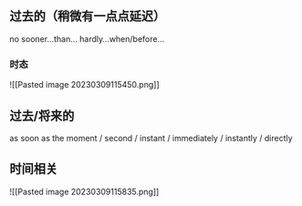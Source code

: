 ## 过去的（稍微有一点点延迟）
no sooner…than…
hardly…when/before…
### 时态
![[Pasted image 20230309115450.png]]

## 过去/将来的
as soon as
the moment / second / instant / immediately / instantly / directly

## 时间相关
![[Pasted image 20230309115835.png]]
